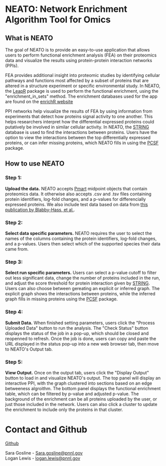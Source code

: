 # NEATO: Network Enrichment Algorithm Tool for Omics

## What is NEATO

The goal of NEATO is to provide an easy-to-use application that allows users to 
perform functional enrichment analysis (FEA) on their proteomics data and visualize the
results using protein-protein interaction networks (PPIs). 

FEA provides additional insight into proteomic studies by identifying cellular pathways 
and functions most affected by a subset of proteins that are altered in a structure 
experiment or specific environmental study. In NEATO, the [LeapR](https://github.com/PNNL-CompBio/leapR) 
package is used to perform the functional enrichment, using the "enrichment_in_sets" 
method. The enrichment databases used for the app are found on the [enrichR website](https://maayanlab.cloud/Enrichr/#libraries)

PPI networks help visualize the results of FEA by using information from experiments 
that detect how proteins signal activity to one another. This helps researchers 
interpret how the differential expressed proteins could putatively be involved 
in similar cellular activity. In NEATO, the [STRING](https://string-db.org/) database is used to find the
interactions between proteins. Users have the option to view the interactions between
the top differentially expressed proteins, or can infer missing proteins, which NEATO
fills in using the [PCSF](https://github.com/IOR-Bioinformatics/PCSF) package.

## How to use NEATO

### Step 1:

**Upload the data.** NEATO accepts [Pmart](https://github.com/pmartR/pmartR) midpoint objects that contain proteomics 
data. It otherwise also accepts .csv and .tsv files containing protein identifiers,
log-fold changes, and a p-values for differencially expressed proteins. We also 
include test data based on data from [this publication by Blabby-Hass, et al.](https://www.sciencedirect.com/science/article/pii/S2211124722006076). 

### Step 2:

**Select data specific parameters.** NEATO requires the user to select the names
of the columns containing the protein identifiers, log-fold changes, and a p-values.
Users then select which of the supported species their data came from.

### Step 3:

**Select run specific parameters.** Users can select a p-value cutoff to filter 
out less significant data, change the number of proteins included in the run, and
adjust the score threshold for protein interaction given by [STRING](https://string-db.org/). Users can
also choose between gereating an explicit or inferred graph. The explicit graph shows
the interactions between proteins, while the inferred graph fills in missing proteins
using the [PCSF](https://github.com/IOR-Bioinformatics/PCSF) package.

### Step 4:

**Submit Data.** When finished setting parameters, users click the "Process Uploaded Data"
button to run the analysis. The "Check Status" button displays the status of the job
in a pop-up, which should be closed and reopenned to refresh. Once the job is done,
users can copy and paste the URL displayed in the status pop-up into a new web browser
tab, then move to NEATO's Output tab.

### Step 5:

**View Output.** Once on the output tab, users click the "Display Output" button
to load in and visualize NEATO's output. The top panel will display an interactive
PPI, with the graph clustered into sections based on an edge betweeness algroithm.
The bottom panel displays the functional enrichment table, which can be filtered 
by p-value and adjusted p-value. The background of the enrichment can be all proteins
uploaded by the user, or just those included in the network. Users can also click
a cluster to update the enrichment to include only the proteins in that cluster.

# Contact and Github

[Github](https://github.com/PNNL-CompBio/NEATO)

Sara Gosline - Sara.gosline@pnnl.gov \
Logan Lewis - logan.lewis@pnnl.gov



